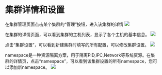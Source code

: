 # 集群详情和设置

在集群管理页面点击某个集群的“管理”按钮，进入该集群的详情
![](http://881471b33d4f9.cdn.sohucs.com/q_mini/newproject6.jpg)

在集群的详情页面，可以看到集群的主机列表，显示了各个主机的基本信息。
![](http://881471b33d4f9.cdn.sohucs.com/q_mini/newproject6.jpg)

点击“集群设置”，可以看到新建集群时填写的所有配置，可以修改集群设置。
![](http://881471b33d4f9.cdn.sohucs.com/q_mini/newproject6.jpg)

namespace是一种资源隔离方案，用于隔离PID,IPC,Network等系统资源。在集群的详情页，点击“namespace”，可以看到该集群设置的所有namespace，您可以添加新namespace。
![](http://881471b33d4f9.cdn.sohucs.com/q_mini/newproject6.jpg)
